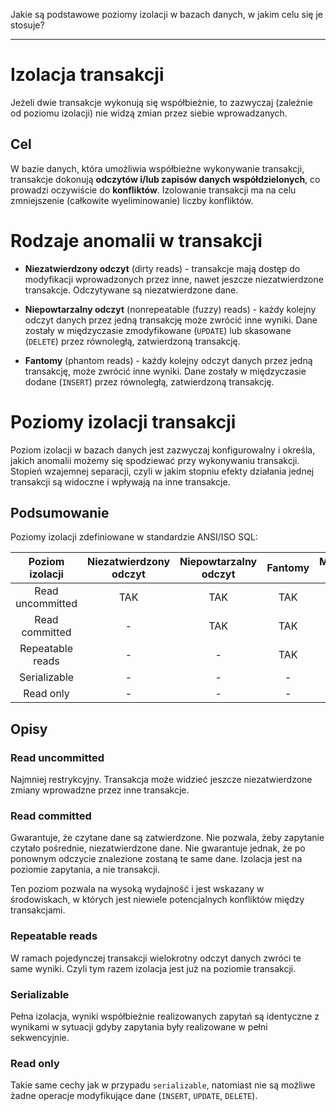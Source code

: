 Jakie są podstawowe poziomy izolacji w bazach danych, w jakim celu się je stosuje?

---

# Izolacja transakcji
Jeżeli dwie transakcje wykonują się współbieżnie, to zazwyczaj (zależnie od poziomu izolacji) nie widzą zmian przez siebie wprowadzanych.

## Cel
W bazie danych, która umożliwia współbieżne wykonywanie transakcji, transakcje dokonują **odczytów i/lub zapisów danych współdzielonych**, co prowadzi oczywiście do **konfliktów**. Izolowanie transakcji ma na celu zmniejszenie (całkowite wyeliminowanie) liczby konfliktów.

# Rodzaje anomalii w transakcji
  * **Niezatwierdzony odczyt** (dirty reads) - transakcje mają dostęp do modyfikacji wprowadzonych przez inne, nawet jeszcze niezatwierdzone transakcje. Odczytywane są niezatwierdzone dane.

  * **Niepowtarzalny odczyt** (nonrepeatable (fuzzy) reads) - każdy kolejny odczyt danych przez jedną transakcję może zwrócić inne wyniki. Dane zostały w międzyczasie zmodyfikowane (`UPDATE`) lub skasowane (`DELETE`) przez równoległą, zatwierdzoną transakcję.

  * **Fantomy** (phantom reads) - każdy kolejny odczyt danych przez jedną transakcję, może zwrócić inne wyniki. Dane zostały w międzyczasie dodane (`INSERT`) przez równoległą, zatwierdzoną transakcję.

# Poziomy izolacji transakcji
Poziom izolacji w bazach danych jest zazwyczaj konfigurowalny i określa, jakich anomalii możemy się spodziewać przy wykonywaniu transakcji. Stopień wzajemnej separacji, czyli w jakim stopniu efekty działania jednej transakcji są widoczne i wpływają na inne transakcje.

## Podsumowanie
Poziomy izolacji zdefiniowane w standardzie ANSI/ISO SQL:

|  Poziom izolacji | Niezatwierdzony odczyt | Niepowtarzalny odczyt | Fantomy | Możliwość zapisu |
|:----------------:|:----------------------:|:---------------------:|:-------:|:----------------:|
| Read uncommitted |           TAK          |          TAK          |   TAK   |        TAK       |
|  Read committed  |            -           |          TAK          |   TAK   |        TAK       |
| Repeatable reads |            -           |           -           |   TAK   |        TAK       |
|   Serializable   |            -           |           -           |    -    |        TAK       |
|     Read only    |            -           |           -           |    -    |         -        |


## Opisy

### Read uncommitted
Najmniej restrykcyjny. Transakcja może widzieć jeszcze niezatwierdzone zmiany wprowadzne przez inne transakcje.

### Read committed
Gwarantuje, że czytane dane są zatwierdzone. Nie pozwala, żeby zapytanie czytało pośrednie, niezatwierdzone dane. Nie gwarantuje jednak, że po ponownym odczycie znalezione zostaną te same dane. Izolacja jest na poziomie zapytania, a nie transakcji.

Ten poziom pozwala na wysoką wydajność i jest wskazany w środowiskach, w których jest niewiele potencjalnych konfliktów między transakcjami.

### Repeatable reads
W ramach pojedynczej transakcji wielokrotny odczyt danych zwróci te same wyniki. Czyli tym razem izolacja jest już na poziomie transakcji.

### Serializable
Pełna izolacja, wyniki współbieżnie realizowanych zapytań są identyczne z wynikami w sytuacji gdyby zapytania były realizowane w pełni sekwencyjnie.

### Read only
Takie same cechy jak w przypadu `serializable`, natomiast nie są możliwe żadne operacje modyfikujące dane (`INSERT`, `UPDATE`, `DELETE`).
